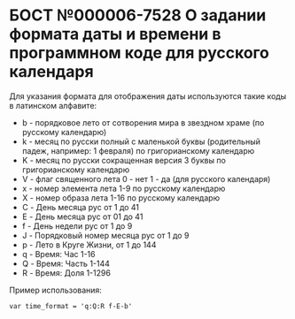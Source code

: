 # БОСТ №000006-7528 О задании формата даты и времени в программном коде для русского календаря

Для указания формата для отображения даты используются такие коды в латинском алфавите:

- b - порядковое лето от сотворения мира в звездном храме (по русскому календарю)
- k - месяц по русски полный с маленькой буквы (родительный падеж, например: 1 февраля) по григорианскому календарю
- K - месяц по русски сокращенная версия 3 буквы по григорианскому календарю
- V - флаг священного лета 0 - нет 1 - да (для русского календаря)
- x - номер элемента лета 1-9 по русскому календарю
- X - номер образа лета 1-16 по русскому календарю
- C - День месяца рус от 1 до 41
- E - День месяца рус от 01 до 41
- f - День недели рус от 1 до 9
- J - Порядковый номер месяца рус от 1 до 9
- p - Лето в Круге Жизни, от 1 до 144
- q - Время: Час 1-16
- Q - Время: Часть 1-144
- R - Время: Доля 1-1296

Пример использования:

```
var time_format = 'q:Q:R f-E-b'
```